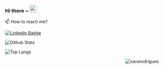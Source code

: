 ### Hi there ~ <img src="https://user-images.githubusercontent.com/1303154/88677602-1635ba80-d120-11ea-84d8-d263ba5fc3c0.gif" width="24px" height="24px" alt="hi">


📫  How to reach me?

[![Linkedin Badge](https://img.shields.io/badge/-wagnerrodrigues-blue?style=flat-square&logo=Linkedin&logoColor=white&link=https://www.linkedin.com/in/wagner-rodrigues-alexandre-4a014228)](https://www.linkedin.com/in/wagner-rodrigues-alexandre)

![Github Stats](https://github-readme-stats.vercel.app/api?username=vavarodrigues&count_private=true&show_icons=true&include_all_commits=true)

![Top Langs](https://github-readme-stats.vercel.app/api/top-langs/?username=vavarodrigues&layout=compact&icon_color=805AD5&text_color=718096&bg_color=ffffff00&hide_border=true&langs_count=8&hide=Hack,Makefile)

<p align="right">
	<img src="https://komarev.com/ghpvc/?username=vavarodrigues&label=Visitors" alt="vavarodrigues" />
</p>
